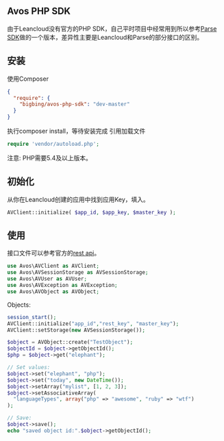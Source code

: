 Avos PHP SDK
-------------

由于Leancloud没有官方的PHP SDK，自己平时项目中经常用到所以参考[Parse SDK](https://github.com/ParsePlatform/parse-php-sdk)做的一个版本，差异性主要是Leancloud和Parse的部分接口的区别。

安装
------------

使用Composer

```json
{
  "require": {
    "bigbing/avos-php-sdk": "dev-master"
  }
}
```

执行composer install，等待安装完成
引用加载文件

```php
require 'vendor/autoload.php';
```

注意: PHP需要5.4及以上版本。

初始化
---------------

从你在Leancloud创建的应用中找到应用Key，填入。

```php
AVClient::initialize( $app_id, $app_key, $master_key );
```

使用
-----

接口文件可以参考官方的[rest api](https://www.leancloud.cn/docs/rest_api.html)。

```php
use Avos\AVClient as AVClient;
use Avos\AVSessionStorage as AVSessionStorage;
use Avos\AVUser as AVUser;
use Avos\AVException as AVException;
use Avos\AVObject as AVObject;
```

Objects:

```php
session_start();
AVClient::initialize("app_id","rest_key", "master_key");
AVClient::setStorage(new AVSessionStorage());

$object = AVObject::create("TestObject");
$objectId = $object->getObjectId();
$php = $object->get("elephant");

// Set values:
$object->set("elephant", "php");
$object->set("today", new DateTime());
$object->setArray("mylist", [1, 2, 3]);
$object->setAssociativeArray(
  "languageTypes", array("php" => "awesome", "ruby" => "wtf")
);

// Save:
$object->save();
echo "saved object id:".$object->getObjectId();
```
[Get Composer]: https://getcomposer.org/download/
[Leancloud REST Guide]: https://www.leancloud.cn/docs/rest_api.html